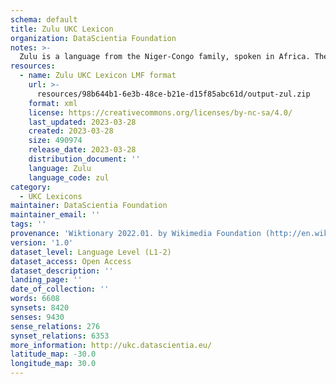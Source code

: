 ```yaml
---
schema: default
title: Zulu UKC Lexicon
organization: DataScientia Foundation
notes: >-
  Zulu is a language from the Niger-Congo family, spoken in Africa. The UKC Lexicon of Zulu is represented as a lexico-semantic network. It consists of words, word senses, synsets, as well as sense-level and synset-level relationships.
resources:
  - name: Zulu UKC Lexicon LMF format
    url: >-
      resources/98b644b1-6e3b-48ce-b21e-d15f85abc61d/output-zul.zip
    format: xml
    license: https://creativecommons.org/licenses/by-nc-sa/4.0/
    last_updated: 2023-03-28
    created: 2023-03-28
    size: 490974
    release_date: 2023-03-28
    distribution_document: ''
    language: Zulu
    language_code: zul
category:
  - UKC Lexicons
maintainer: DataScientia Foundation
maintainer_email: ''
tags: ''
provenance: 'Wiktionary 2022.01. by Wikimedia Foundation (http://en.wiktionary.org); CogNet 2.1 by Khuyagbaatar Batsuren, National University of Mongolia (http://cognet.ukc.disi.unitn.it); KinDiv: Kinship Diversity 1.0 by Temuulen Khishigsuren (http://ukc.disi.unitn.it/index.php/kinship/); UniMet: Universal Metonymy 1.0 by Temuulen Khishigsuren and Gábor Bella (http://ukc.disi.unitn.it/index.php/metonymy/); MorphyNet 2.0 by Gábor Bella and Khuyagbaatar Batsuren (http://ukc.disi.unitn.it/index.php/morphynet/); Antonymy 1.0 by Gábor Bella (http://ukc.datascientia.eu); African Wordnet Project 2017.10. by South African Centre for Digital Language Resources (SADiLaR) (https://www.sadilar.org/index.php/en/); Princeton WordNet 2.1 by Princeton University (https://wordnet.princeton.edu)'
version: '1.0'
dataset_level: Language Level (L1-2)
dataset_access: Open Access
dataset_description: ''
landing_page: ''
date_of_collection: ''
words: 6608
synsets: 8420
senses: 9430
sense_relations: 276
synset_relations: 6353
more_information: http://ukc.datascientia.eu/
latitude_map: -30.0
longitude_map: 30.0
---
```

